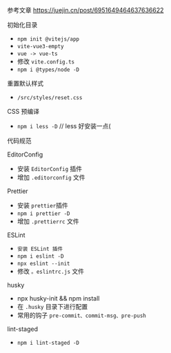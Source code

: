 参考文章
https://juejin.cn/post/6951649464637636622

初始化目录

- `npm init @vitejs/app`
- `vite-vue3-empty`
- `vue -> vue-ts`
- 修改 `vite.config.ts`
- `npm i @types/node -D`

重置默认样式

- `/src/styles/reset.css`

CSS 预编译

- `npm i less -D` // less 好安装一点(

代码规范

EditorConfig

- 安装 `EditorConfig` 插件
- 增加 `.editorconfig` 文件

Prettier

- 安装 `prettier`插件
- `npm i prettier -D`
- 增加 `.prettierrc` 文件

ESLint

- `安装 ESLint 插件`
- `npm i eslint -D`
- `npx eslint --init`
- 修改 `。eslintrc.js` 文件

husky

- npx husky-init && npm install
- 在 `.husky` 目录下进行配置
- 常用的钩子 `pre-commit、commit-msg、pre-push`

lint-staged

- `npm i lint-staged -D`
